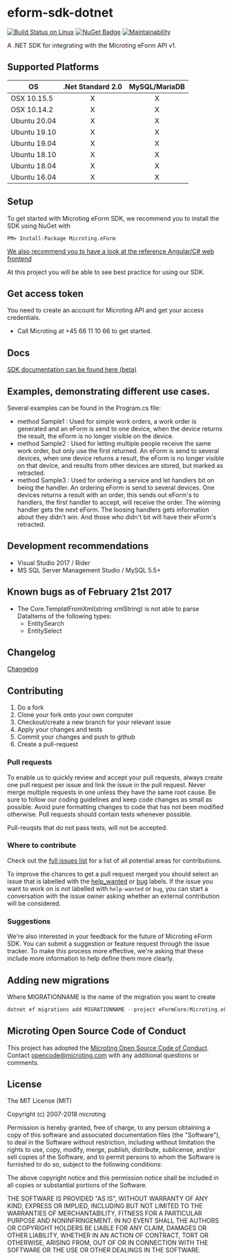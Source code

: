 # eform-sdk-dotnet 

[![Build Status on Linux](https://travis-ci.org/microting/eform-sdk-dotnet.svg?branch=master)](https://travis-ci.org/microting/eform-sdk-dotnet)
[![NuGet Badge](https://buildstats.info/nuget/Microting.eForm)](https://www.nuget.org/packages/Microting.eForm/)
[![Maintainability](https://api.codeclimate.com/v1/badges/72013d4897452b0e305c/maintainability)](https://codeclimate.com/github/microting/eform-sdk-dotnet/maintainability)

A .NET SDK for integrating with the Microting eForm API v1.

## Supported Platforms

| OS        | .Net Standard 2.0 | MySQL/MariaDB  |
| ------------- |:-----:|:-----:|
| OSX 10.15.5     | X | X |
| OSX 10.14.2     | X | X |
| Ubuntu 20.04     | X | X |
| Ubuntu 19.10     | X | X |
| Ubuntu 19.04     | X | X |
| Ubuntu 18.10     | X | X |
| Ubuntu 18.04     | X | X |
| Ubuntu 16.04     | X | X |

## Setup

To get started with Microting eForm SDK, we recommend you to install the SDK using NuGet with 

```
PM> Install-Package Microting.eForm
```

[We also recommend you to have a look at the reference Angular/C# web frontend](https://github.com/microting/eform-angular-frontend)

At this project you will be able to see best practice for using our SDK.

## Get access token

You need to create an account for Microting API and get your access credentials.

 - Call Microting at +45 66 11 10 66 to get started.

## Docs

[SDK documentation can be found here (beta)](https://microting.github.io/eform-sdk-documentation/?csharp#)

## Examples, demonstrating different use cases.

Several examples can be found in the Program.cs file:
* method Sample1 : Used for simple work orders, a work order is generated and an eForm is send to one device, when the device returns the result, the eForm is no longer visible on the device.
* method Sample2 : Used for letting multiple people receive the same work order, but only use the first returned. An eForm is send to several devices, when one device returns a result, the eForm is no longer visible on that device, and results from other devices are stored, but marked as retracted.
* method Sample3 : Used for ordering a service and let handlers bit on being the handler. An ordering eForm is send to several devices. One devices returns a result with an order, this sends out eForm's to handlers, the first handler to accept, will receive the order. The winning handler gets the next eForm. The loosing handlers gets information about they didn't win. And those who didn't bit will have their eForm's retracted.

## Development recommendations

  - Visual Studio 2017 / Rider
  - MS SQL Server Management Studio / MySQL 5.5+
  
## Known bugs as of February 21st 2017

  - The Core.TemplatFromXml(string xmlString) is not able to parse DataItems of the following types:
	- EntitySearch
	- EntitySelect

## Changelog

[Changelog](changelog.md)


## Contributing

1. Do a fork
2. Clone your fork onto your own computer
3. Checkout/create a new branch for your relevant issue
4. Apply your changes and tests
5. Commit your changes and push to github
6. Create a pull-request

### Pull requests

To enable us to quickly review and accept your pull requests, always create one pull request per issue and link the issue in the pull request. Never merge multiple requests in one unless they have the same root cause. Be sure to follow our coding guidelines and keep code changes as small as possible. Avoid pure formatting changes to code that has not been modified otherwise. Pull requests should contain tests whenever possible.

Pull-reuqsts that do not pass tests, will not be accepted.

### Where to contribute

Check out the [full issues list](https://github.com/microting/eform-sdk-dotnet/issues) for a list of all potential areas for contributions.

To improve the chances to get a pull request merged you should select an issue that is labelled with the [help_wanted](https://github.com/microting/eform-sdk-dotnet/issues?q=is%3Aissue+is%3Aopen+label%3Ahelp_wanted) or [bug](https://github.com/microting/eform-sdk-dotnet/issues?q=is%3Aissue+is%3Aopen+label%3Abug) labels. If the issue you want to work on is not labelled with `help-wanted` or `bug`, you can start a conversation with the issue owner asking whether an external contribution will be considered.
	
### Suggestions

We're also interested in your feedback for the future of Microting eForm SDK. You can submit a suggestion or feature request through the issue tracker. To make this process more effective, we're asking that these include more information to help define them more clearly.

## Adding new migrations

Where MIGRATIONNAME is the name of the migration you want to create
```powershell
dotnet ef migrations add MIGRATIONNAME --project eFormCore/Microting.eForm.csproj --startup-project SourceCode/SourceCode.csproj --context MicrotingDbAnySQL
```

## Microting Open Source Code of Conduct

This project has adopted the [Microting Open Source Code of Conduct](https://www.microting.com/microting-open-source-code-of-conduct). Contact opencode@microting.com with any additional questions or comments.
	
## License

The MIT License (MIT)

Copyright (c) 2007-2018 microting

Permission is hereby granted, free of charge, to any person obtaining a copy
of this software and associated documentation files (the "Software"), to deal
in the Software without restriction, including without limitation the rights
to use, copy, modify, merge, publish, distribute, sublicense, and/or sell
copies of the Software, and to permit persons to whom the Software is
furnished to do so, subject to the following conditions:

The above copyright notice and this permission notice shall be included in all
copies or substantial portions of the Software.

THE SOFTWARE IS PROVIDED "AS IS", WITHOUT WARRANTY OF ANY KIND, EXPRESS OR
IMPLIED, INCLUDING BUT NOT LIMITED TO THE WARRANTIES OF MERCHANTABILITY,
FITNESS FOR A PARTICULAR PURPOSE AND NONINFRINGEMENT. IN NO EVENT SHALL THE
AUTHORS OR COPYRIGHT HOLDERS BE LIABLE FOR ANY CLAIM, DAMAGES OR OTHER
LIABILITY, WHETHER IN AN ACTION OF CONTRACT, TORT OR OTHERWISE, ARISING FROM,
OUT OF OR IN CONNECTION WITH THE SOFTWARE OR THE USE OR OTHER DEALINGS IN THE
SOFTWARE.
